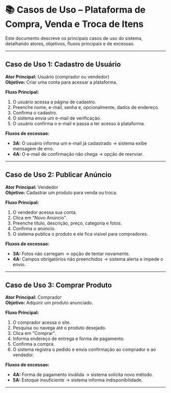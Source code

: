 # 📚 Casos de Uso – Plataforma de Compra, Venda e Troca de Itens

Este documento descreve os principais casos de uso do sistema, detalhando atores, objetivos, fluxos principais e de excessao.

---

## Caso de Uso 1: Cadastro de Usuário

**Ator Principal:** Usuário (comprador ou vendedor)  
**Objetivo:** Criar uma conta para acessar a plataforma.

**Fluxo Principal:**
1. O usuário acessa a página de cadastro.
2. Preenche nome, e-mail, senha e, opcionalmente, dados de endereço.
3. Confirma o cadastro.
4. O sistema envia um e-mail de verificação.
5. O usuário confirma o e-mail e passa a ter acesso à plataforma.

**Fluxos de excessao:**
- **3A:** O usuário informa um e-mail já cadastrado → sistema exibe mensagem de erro.
- **4A:** O e-mail de confirmação não chega → opção de reenviar.

---

## Caso de Uso 2: Publicar Anúncio

**Ator Principal:** Vendedor  
**Objetivo:** Cadastrar um produto para venda ou troca.

**Fluxo Principal:**
1. O vendedor acessa sua conta.
2. Clica em "Novo Anúncio".
3. Preenche título, descrição, preço, categoria e fotos.
4. Confirma o anúncio.
5. O sistema publica o produto e ele fica visível para compradores.

**Fluxos de excessao:**
- **3A:** Fotos não carregam → opção de tentar novamente.
- **4A:** Campos obrigatórios não preenchidos → sistema alerta e impede o envio.

---

## Caso de Uso 3: Comprar Produto

**Ator Principal:** Comprador  
**Objetivo:** Adquirir um produto anunciado.

**Fluxo Principal:**
1. O comprador acessa o site.
2. Pesquisa ou navega até o produto desejado.
3. Clica em "Comprar".
4. Informa endereço de entrega e forma de pagamento.
5. Confirma a compra.
6. O sistema registra o pedido e envia confirmação ao comprador e ao vendedor.

**Fluxos de excessao:**
- **4A:** Forma de pagamento inválida → sistema solicita novo método.
- **5A:** Estoque insuficiente → sistema informa indisponibilidade.

---